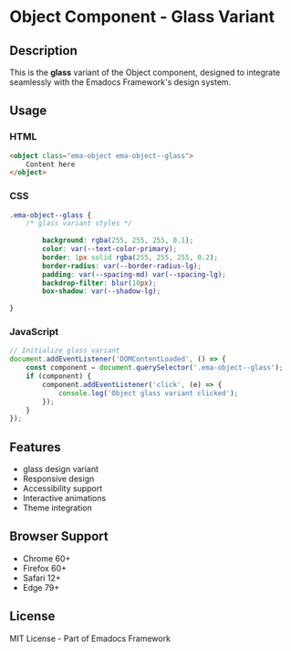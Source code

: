 # Object Component - Glass Variant

## Description
This is the **glass** variant of the Object component, designed to integrate seamlessly with the Emadocs Framework's design system.

## Usage

### HTML
```html
<object class="ema-object ema-object--glass">
    Content here
</object>
```

### CSS
```css
.ema-object--glass {
    /* glass variant styles */
    
        background: rgba(255, 255, 255, 0.1);
        color: var(--text-color-primary);
        border: 1px solid rgba(255, 255, 255, 0.2);
        border-radius: var(--border-radius-lg);
        padding: var(--spacing-md) var(--spacing-lg);
        backdrop-filter: blur(10px);
        box-shadow: var(--shadow-lg);
    
}
```

### JavaScript
```javascript
// Initialize glass variant
document.addEventListener('DOMContentLoaded', () => {
    const component = document.querySelector('.ema-object--glass');
    if (component) {
        component.addEventListener('click', (e) => {
            console.log('Object glass variant clicked');
        });
    }
});
```

## Features
- glass design variant
- Responsive design
- Accessibility support
- Interactive animations
- Theme integration

## Browser Support
- Chrome 60+
- Firefox 60+
- Safari 12+
- Edge 79+

## License
MIT License - Part of Emadocs Framework
